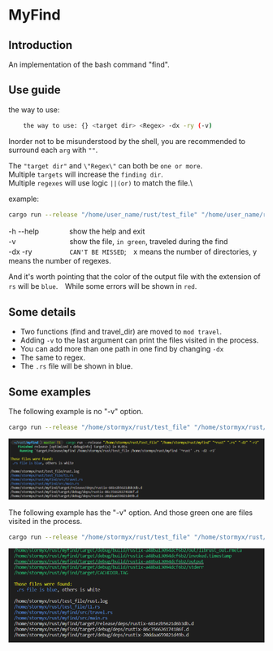# MyFind

## Introduction

An implementation of the bash command "find".

## Use guide
the way to use: 
```bash
    the way to use: {} <target dir> <Regex> -dx -ry (-v)
```
    

Inorder not to be misunderstood by the shell, you are recommended to surround each `arg` with `""`.

The `"target dir"` and `\"Regex\"` can both be `one or more`.\
Multiple `targets` will increase the `finding dir`.\
Multiple `regexes` will use logic `||(or)` to match the file.\

example:
```bash
cargo run --release "/home/user_name/rust/test_file" "/home/user_name/rust/myfind" "^rust" ".rs" "^[A-Za-z]\w+" "-d2" "-r3" "-v"
```

-h --help　　　　        show the help and exit\
-v     　　  　　　　　show the file, `in green`, traveled during the find\
-dx -ry 　　　　　`CAN'T BE MISSED`;　x means the number of directories, y means the number of regexes.

And it's worth pointing that the color of the output file with the extension of `rs` will be `blue`.　While some errors will be shown in `red`.

## Some details

* Two functions (find and travel_dir) are moved to `mod travel`.
* Adding `-v` to the last argument can print the files visited in the process.
* You can add more than one path in one find by changing `-dx`
* The same to regex.
* The `.rs` file will be shown in blue.

## Some examples

The following example is no "-v" option.
```bash
cargo run --release "/home/stormyx/rust/test_file" "/home/stormyx/rust/myfind" "^rust" ".rs" "-d2" "-r2"     
```
![Alt text](image-2.png)

The following example has the "-v" option. And those green one are files visited in the process.

```bash
cargo run --release "/home/stormyx/rust/test_file" "/home/stormyx/rust/myfind" "^rust" ".rs" "-d2" "-r2" -v  
 ```
![Alt text](image-3.png)
